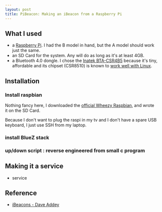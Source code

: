 ```yaml
---
layout: post
title: PiBeacon: Making an iBeacon from a Raspberry Pi
---
```


What I used
-----------

- a [Raspberry Pi](http://www.raspberrypi.org/). I had the B model in hand, but the A model should work just the same.
- an SD Card for the system. Any will do as long as it's at least 4GB.
- a Bluetooth 4.0 dongle. I chose the [Inatek BTA-CSR4B5](http://www.inateck.com/inateck-bta-csr4b5-usb-bluetooth-4-0-adapter/) because it's tiny, affordable and its chipset (CSR8510) is known to [work well with Linux](http://swiesmann.de/?p=36).


Installation
------------

### Install raspbian

Nothing fancy here, I downloaded the [official Wheezy Raspbian](http://www.raspberrypi.org/downloads), and wrote it on the SD Card.

Because I don't want to plug the raspi in my tv and I don't have a spare USB keyboard, I just use SSH from my laptop.


### install BlueZ stack

### up/down script : reverse engineered from small c program


Making it a service
-------------------

- service


Reference
---------

- [iBeacons - Dave Addey](http://daveaddey.com/?p=1252)
